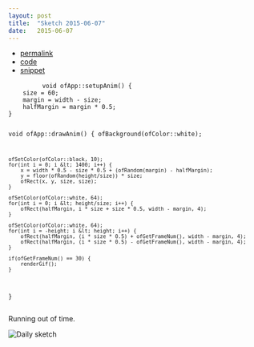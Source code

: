 ```yaml
---
layout: post
title:  "Sketch 2015-06-07"
date:   2015-06-07
---
```

<div class="code">
    <ul>
		<li><a href="{% post_url 2015-06-07-sketch %}">permalink</a></li>
		<li><a href="https://github.com/dailysketches/dailySketches/tree/master/sketches/2015-06-07">code</a></li>
		<li><a href="#" class="snippet-button">snippet</a></li>
	</ul>
    <pre class="snippet">
        <code class="cpp">void ofApp::setupAnim() {
    size = 60;
    margin = width - size;
    halfMargin = margin * 0.5;
}

void ofApp::drawAnim() {
    ofBackground(ofColor::white);
    
    ofSetColor(ofColor::black, 10);
    for(int i = 0; i &lt; 1400; i++) {
        x = width * 0.5 - size * 0.5 + (ofRandom(margin) - halfMargin);
        y = floor(ofRandom(height/size)) * size;
        ofRect(x, y, size, size);
    }
    
    ofSetColor(ofColor::white, 64);
    for(int i = 0; i &lt; height/size; i++) {
        ofRect(halfMargin, i * size + size * 0.5, width - margin, 4);
    }
    
    ofSetColor(ofColor::white, 64);
    for(int i = -height; i &lt; height; i++) {
        ofRect(halfMargin, (i * size * 0.5) + ofGetFrameNum(), width - margin, 4);
        ofRect(halfMargin, (i * size * 0.5) - ofGetFrameNum(), width - margin, 4);
    }
    
    if(ofGetFrameNum() == 30) {
        renderGif();
    }
}</code>
    </pre>
</div>
<p class="description">Running out of time.</p>
<p><img class="no-frame" src="https://github.com/dailysketches/sketches-2015-04-22/blob/master/openFrameworks/2015-06-07.gif?raw=true" alt="Daily sketch"></p>

